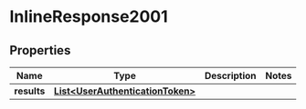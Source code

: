 
# InlineResponse2001

## Properties
Name | Type | Description | Notes
------------ | ------------- | ------------- | -------------
**results** | [**List&lt;UserAuthenticationToken&gt;**](UserAuthenticationToken.md) |  | 



